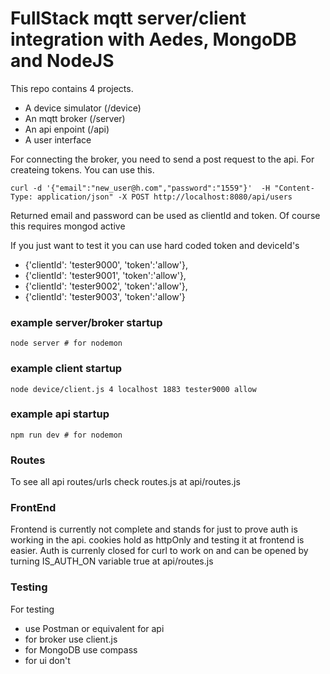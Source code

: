 # FullStack mqtt server/client integration with Aedes, MongoDB and NodeJS 

This repo contains 4 projects. 
* A device simulator (/device)
* An mqtt broker (/server)
* An api enpoint (/api)
* A user interface

For connecting the broker, you need to send a post request to the api. 
For createing tokens. You can use this.

`curl -d '{"email":"new_user@h.com","password":"1559"}'  -H "Content-Type: application/json" -X POST http://localhost:8080/api/users`

Returned email and password can be used as clientId and token.
Of course this requires mongod active

If you just want to test it you can use hard coded token and deviceId's


- {'clientId': 'tester9000', 'token':'allow'},
- {'clientId': 'tester9001', 'token':'allow'},
- {'clientId': 'tester9002', 'token':'allow'},
- {'clientId': 'tester9003', 'token':'allow'}


### example server/broker startup
`node server # for nodemon` 

### example client startup
`node device/client.js 4 localhost 1883 tester9000 allow`

### example api startup
`npm run dev # for nodemon`


### Routes
To see all api routes/urls check routes.js at api/routes.js


### FrontEnd 
Frontend is currently not complete and stands for just to prove auth is working in the api.
cookies hold as httpOnly and testing it at frontend is easier. 
Auth is currenly closed for curl to work on and can be opened by turning IS_AUTH_ON variable true at api/routes.js

### Testing
For testing 
* use Postman or equivalent for api
* for broker use client.js
* for MongoDB use compass
* for ui don't